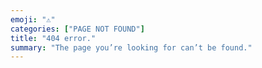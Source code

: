 ```yaml
---
emoji: "⚠️"
categories: ["PAGE NOT FOUND"]
title: "404 error."
summary: "The page you’re looking for can’t be found."
---
```

